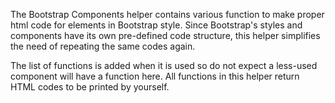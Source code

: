The Bootstrap Components helper contains various function to make proper html code for elements in Bootstrap style. Since Bootstrap's styles and components have its own pre-defined code structure, this helper simplifies the need of repeating the same codes again.

The list of functions is added when it is used so do not expect a less-used component will have a function here. All functions in this helper return HTML codes to be printed by yourself.